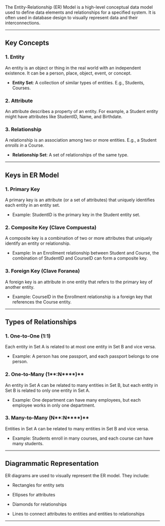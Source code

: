 The Entity-Relationship (ER) Model is a high-level conceptual data model used to define data elements and relationships for a specified system. It is often used in database design to visually represent data and their interconnections.

---

## Key Concepts

### 1. **Entity**

An entity is an object or thing in the real world with an independent existence. It can be a person, place, object, event, or concept.

- **Entity Set**: A collection of similar types of entities. E.g., Students, Courses.
    

### 2. **Attribute**

An attribute describes a property of an entity. For example, a Student entity might have attributes like StudentID, Name, and Birthdate.

### 3. **Relationship**

A relationship is an association among two or more entities. E.g., a Student _enrolls in_ a Course.

- **Relationship Set**: A set of relationships of the same type.
    

---

## Keys in ER Model

### 1. **Primary Key**

A primary key is an attribute (or a set of attributes) that uniquely identifies each entity in an entity set.

- Example: StudentID is the primary key in the Student entity set.
    

### 2. **Composite Key (Clave Compuesta)**

A composite key is a combination of two or more attributes that uniquely identify an entity or relationship.

- Example: In an Enrollment relationship between Student and Course, the combination of StudentID and CourseID can form a composite key.
    

### 3. **Foreign Key (Clave Foranea)**

A foreign key is an attribute in one entity that refers to the primary key of another entity.

- Example: CourseID in the Enrollment relationship is a foreign key that references the Course entity.
    

---

## Types of Relationships

### 1. **One-to-One (1:1)**

Each entity in Set A is related to at most one entity in Set B and vice versa.

- Example: A person has one passport, and each passport belongs to one person.
    

### 2. **One-to-Many (1****:N****)**

An entity in Set A can be related to many entities in Set B, but each entity in Set B is related to only one entity in Set A.

- Example: One department can have many employees, but each employee works in only one department.
    

### 3. **Many-to-Many (N****:N****)**

Entities in Set A can be related to many entities in Set B and vice versa.

- Example: Students enroll in many courses, and each course can have many students.
    

---

## Diagrammatic Representation

ER diagrams are used to visually represent the ER model. They include:

- Rectangles for entity sets
    
- Ellipses for attributes
    
- Diamonds for relationships
    
- Lines to connect attributes to entities and entities to relationships
    

---

